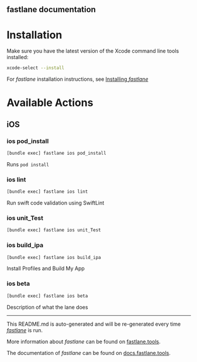 fastlane documentation
----

# Installation

Make sure you have the latest version of the Xcode command line tools installed:

```sh
xcode-select --install
```

For _fastlane_ installation instructions, see [Installing _fastlane_](https://docs.fastlane.tools/#installing-fastlane)

# Available Actions

## iOS

### ios pod_install

```sh
[bundle exec] fastlane ios pod_install
```

Runs `pod install`

### ios lint

```sh
[bundle exec] fastlane ios lint
```

Run swift code validation using SwiftLint

### ios unit_Test

```sh
[bundle exec] fastlane ios unit_Test
```



### ios build_ipa

```sh
[bundle exec] fastlane ios build_ipa
```

Install Profiles and Build My App

### ios beta

```sh
[bundle exec] fastlane ios beta
```

Description of what the lane does

----

This README.md is auto-generated and will be re-generated every time [_fastlane_](https://fastlane.tools) is run.

More information about _fastlane_ can be found on [fastlane.tools](https://fastlane.tools).

The documentation of _fastlane_ can be found on [docs.fastlane.tools](https://docs.fastlane.tools).
